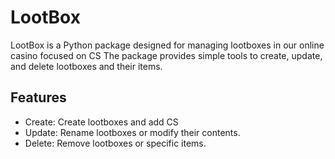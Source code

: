 # LootBox

LootBox is a Python package designed for managing lootboxes in our online casino focused on CS
The package provides simple tools to create, update, and delete lootboxes and their items.

## Features
- Create: Create lootboxes and add CS
- Update: Rename lootboxes or modify their contents.
- Delete: Remove lootboxes or specific items.